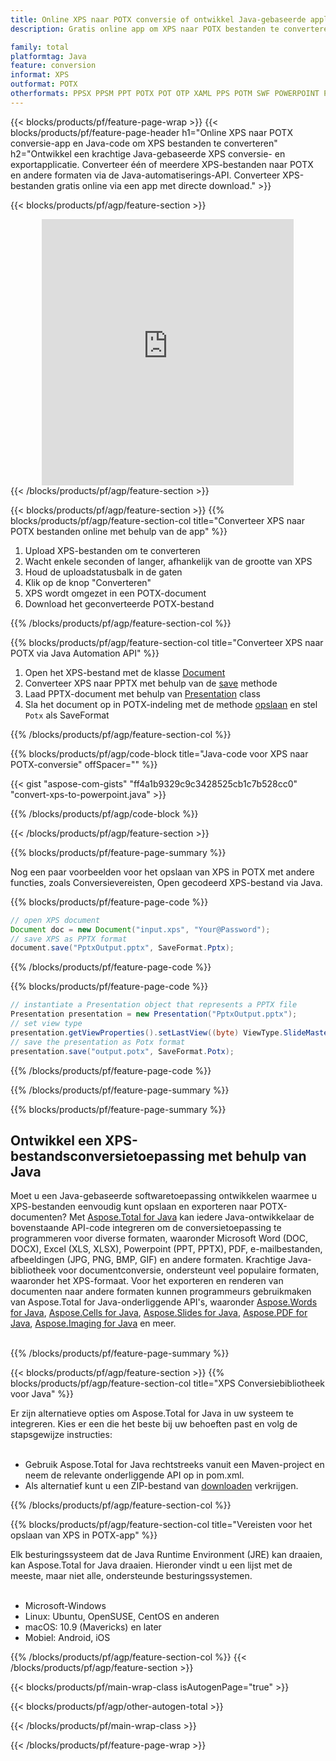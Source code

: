 ```yaml
---
title: Online XPS naar POTX conversie of ontwikkel Java-gebaseerde applicatie om XPS bestanden te converteren
description: Gratis online app om XPS naar POTX bestanden te converteren. Java conversiebibliotheekcode voor XPS documenten. 

family: total
platformtag: Java
feature: conversion
informat: XPS
outformat: POTX
otherformats: PPSX PPSM PPT POTX POT OTP XAML PPS POTM SWF POWERPOINT PPTM
---
```

{{< blocks/products/pf/feature-page-wrap >}}
{{< blocks/products/pf/feature-page-header h1="Online XPS naar POTX conversie-app en Java-code om XPS bestanden te converteren" h2="Ontwikkel een krachtige Java-gebaseerde XPS conversie- en exportapplicatie. Converteer één of meerdere XPS-bestanden naar POTX en andere formaten via de Java-automatiserings-API. Converteer XPS-bestanden gratis online via een app met directe download." >}}


{{< blocks/products/pf/agp/feature-section >}}

<div class="container-fluid agp-content bg-white aboutfile box-1 vh100 section nopbtm">
<div class=container>
<div class=row>
<div class="demobox tc col-md-12 padding-0" align="center">

<iframe title="Gratis online XPS naar POTX conversie-app" style="border: none; height: 426px;" scrolling="no" src="https://total-conversion-app-65z5r2lp.k8s.dynabic.com/?to=potx&from=xps" id="child-iframe" width="80%"></iframe>

</div></div>
</div></div>
{{< /blocks/products/pf/agp/feature-section >}}


{{< blocks/products/pf/agp/feature-section >}}
{{% blocks/products/pf/agp/feature-section-col title="Converteer XPS naar POTX bestanden online met behulp van de app" %}}

1. Upload XPS-bestanden om te converteren
1. Wacht enkele seconden of langer, afhankelijk van de grootte van XPS
1. Houd de uploadstatusbalk in de gaten
1. Klik op de knop "Converteren"
1. XPS wordt omgezet in een POTX-document
1. Download het geconverteerde POTX-bestand

{{% /blocks/products/pf/agp/feature-section-col %}}

{{% blocks/products/pf/agp/feature-section-col title="Converteer XPS naar POTX via Java Automation API" %}}


1. Open het XPS-bestand met de klasse [Document](https://reference.aspose.com/pdf/java/com.aspose.pdf/Document)
2. Converteer XPS naar PPTX met behulp van de [save](https://reference.aspose.com/pdf/java/com.aspose.pdf/Document#save-java.lang.String-int-) methode
3. Laad PPTX-document met behulp van [Presentation](https://reference.aspose.com/slides/java/com.aspose.slides/Presentation) class
4. Sla het document op in POTX-indeling met de methode [opslaan](https://reference.aspose.com/slides/java/com.aspose.slides/Presentation#save-java.lang.String-int-) en stel ` Potx` als SaveFormat



{{% /blocks/products/pf/agp/feature-section-col %}}

{{% blocks/products/pf/agp/code-block title="Java-code voor XPS naar POTX-conversie" offSpacer="" %}}
{{< gist "aspose-com-gists" "ff4a1b9329c9c3428525cb1c7b528cc0" "convert-xps-to-powerpoint.java" >}}
{{% /blocks/products/pf/agp/code-block %}}

{{< /blocks/products/pf/agp/feature-section >}}

{{% blocks/products/pf/feature-page-summary %}}

Nog een paar voorbeelden voor het opslaan van XPS in POTX met andere functies, zoals Conversievereisten, Open gecodeerd XPS-bestand via Java.

{{% blocks/products/pf/feature-page-code %}}


```java
// open XPS document
Document doc = new Document("input.xps", "Your@Password");
// save XPS as PPTX format 
document.save("PptxOutput.pptx", SaveFormat.Pptx); 

```


{{% /blocks/products/pf/feature-page-code %}}
{{% blocks/products/pf/feature-page-code %}}


```java
// instantiate a Presentation object that represents a PPTX file
Presentation presentation = new Presentation("PptxOutput.pptx");
// set view type
presentation.getViewProperties().setLastView((byte) ViewType.SlideMasterView);
// save the presentation as Potx format
presentation.save("output.potx", SaveFormat.Potx);    
```


{{% /blocks/products/pf/feature-page-code %}}


{{% /blocks/products/pf/feature-page-summary %}}

{{% blocks/products/pf/feature-page-summary %}}

<h2>Ontwikkel een XPS-bestandsconversietoepassing met behulp van Java</h2>

Moet u een Java-gebaseerde softwaretoepassing ontwikkelen waarmee u XPS-bestanden eenvoudig kunt opslaan en exporteren naar POTX-documenten? Met [Aspose.Total for Java](https://products.aspose.com/total/nl/java/) kan iedere Java-ontwikkelaar de bovenstaande API-code integreren om de conversietoepassing te programmeren voor diverse formaten, waaronder Microsoft Word (DOC, DOCX), Excel (XLS, XLSX), Powerpoint (PPT, PPTX), PDF, e-mailbestanden, afbeeldingen (JPG, PNG, BMP, GIF) en andere formaten. Krachtige Java-bibliotheek voor documentconversie, ondersteunt veel populaire formaten, waaronder het XPS-formaat. Voor het exporteren en renderen van documenten naar andere formaten kunnen programmeurs gebruikmaken van Aspose.Total for Java-onderliggende API's, waaronder [Aspose.Words for Java](https://products.aspose.com/words/nl/java/), [Aspose.Cells for Java](https://products.aspose.com/cells/nl/java/), [Aspose.Slides for Java](https://products.aspose.com/slides/nl/java/), [Aspose.PDF for Java](https://products.aspose.com/pdf/nl/java/), [Aspose.Imaging for Java](https://products.aspose.com/imaging/nl/java/) en meer.<br /><br />

{{% /blocks/products/pf/feature-page-summary %}}

{{< blocks/products/pf/agp/feature-section >}}
{{% blocks/products/pf/agp/feature-section-col title="XPS Conversiebibliotheek voor Java" %}}

Er zijn alternatieve opties om Aspose.Total for Java in uw systeem te integreren. Kies er een die het beste bij uw behoeften past en volg de stapsgewijze instructies:<br /><br />

- Gebruik Aspose.Total for Java rechtstreeks vanuit een Maven-project en neem de relevante onderliggende API op in pom.xml.
- Als alternatief kunt u een ZIP-bestand van [downloaden](https://releases.aspose.com/total/java) verkrijgen.

{{% /blocks/products/pf/agp/feature-section-col %}}

{{% blocks/products/pf/agp/feature-section-col title="Vereisten voor het opslaan van XPS in POTX-app" %}}

Elk besturingssysteem dat de Java Runtime Environment (JRE) kan draaien, kan Aspose.Total for Java draaien. Hieronder vindt u een lijst met de meeste, maar niet alle, ondersteunde besturingssystemen. <br /><br />
- Microsoft-Windows
- Linux: Ubuntu, OpenSUSE, CentOS en anderen
- macOS: 10.9 (Mavericks) en later
- Mobiel: Android, iOS

{{% /blocks/products/pf/agp/feature-section-col %}}
{{< /blocks/products/pf/agp/feature-section >}}

{{< blocks/products/pf/main-wrap-class isAutogenPage="true" >}}

{{< blocks/products/pf/agp/other-autogen-total >}}

{{< /blocks/products/pf/main-wrap-class >}}

{{< /blocks/products/pf/feature-page-wrap >}}